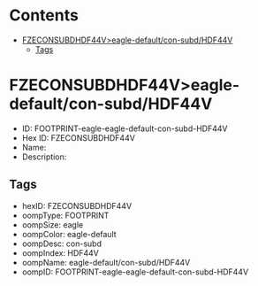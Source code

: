 



Contents
========

* [FZECONSUBDHDF44V>eagle-default/con-subd/HDF44V](#fzeconsubdhdf44veagle-defaultcon-subdhdf44v)
	* [Tags](#tags)

# FZECONSUBDHDF44V>eagle-default/con-subd/HDF44V

- ID: FOOTPRINT-eagle-eagle-default-con-subd-HDF44V
- Hex ID: FZECONSUBDHDF44V
- Name: 
- Description: 

## Tags

- hexID: FZECONSUBDHDF44V
- oompType: FOOTPRINT
- oompSize: eagle
- oompColor: eagle-default
- oompDesc: con-subd
- oompIndex: HDF44V
- oompName: eagle-default/con-subd/HDF44V
- oompID: FOOTPRINT-eagle-eagle-default-con-subd-HDF44V
